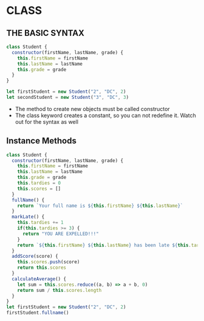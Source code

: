 # CLASS
## THE BASIC SYNTAX
```js
class Student {
  constructor(firstName, lastName, grade) {
    this.firstName = firstName
    this.lastName = lastName
    this.grade = grade
  }
}

let firstStudent = new Student("2", "DC", 2)
let secondStudent = new Student("3", "DC", 3)
```
- The method to create new objects must be called constructor
- The class keyword creates a constant, so you can not redefine it. Watch out for the syntax as well

## Instance Methods
```js
class Student {
  constructor(firstName, lastName, grade) {
    this.firstName = firstName
    this.lastName = lastName
    this.grade = grade
    this.tardies = 0
    this.scores = []
  }
  fullName() {
    return `Your full name is ${this.firstName} ${this.lastName}`
  }
  markLate() {
    this.tardies += 1
    if(this.tardies >= 3) {
      return "YOU ARE EXPELLED!!!"
    }
    return `${this.firstName} ${this.lastName} has been late ${this.tardies} time`
  }
  addScore(score) {
    this.scores.push(score)
    return this.scores
  }
  calculateAverage() {
    let sum = this.scores.reduce((a, b) => a + b, 0)
    return sum / this.scores.length
  }
}
let firstStudent = new Student("2", "DC", 2)
firstStudent.fullname()
```